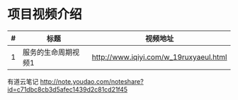 项目视频介绍 
===========

|#|标题|视频地址|
|---|----|-----|
|1|服务的生命周期视频1|http://www.iqiyi.com/w_19ruxyaeul.html|


有道云笔记
http://note.youdao.com/noteshare?id=c71dbc8cb3d5afec1439d2c81cd21f45

